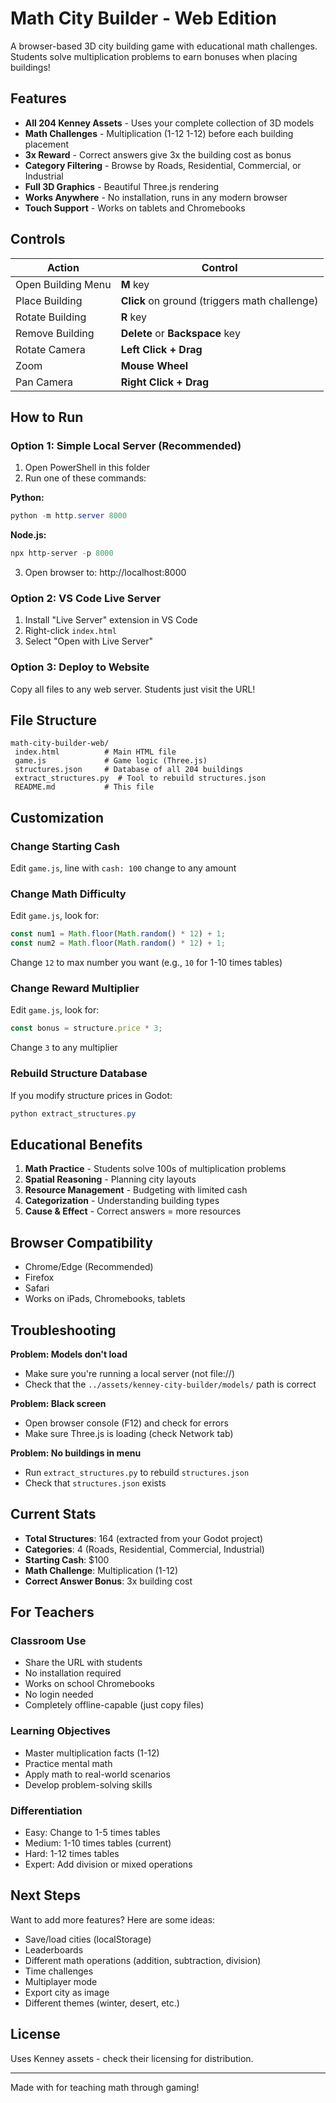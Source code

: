 #  Math City Builder - Web Edition

A browser-based 3D city building game with educational math challenges. Students solve multiplication problems to earn bonuses when placing buildings!

##  Features

- **All 204 Kenney Assets** - Uses your complete collection of 3D models
- **Math Challenges** - Multiplication (1-12  1-12) before each building placement
- **3x Reward** - Correct answers give 3x the building cost as bonus
- **Category Filtering** - Browse by Roads, Residential, Commercial, or Industrial
- **Full 3D Graphics** - Beautiful Three.js rendering
- **Works Anywhere** - No installation, runs in any modern browser
- **Touch Support** - Works on tablets and Chromebooks

##  Controls

| Action | Control |
|--------|---------|
| Open Building Menu | **M** key |
| Place Building | **Click** on ground (triggers math challenge) |
| Rotate Building | **R** key |
| Remove Building | **Delete** or **Backspace** key |
| Rotate Camera | **Left Click + Drag** |
| Zoom | **Mouse Wheel** |
| Pan Camera | **Right Click + Drag** |

##  How to Run

### Option 1: Simple Local Server (Recommended)

1. Open PowerShell in this folder
2. Run one of these commands:

**Python:**
```powershell
python -m http.server 8000
```

**Node.js:**
```powershell
npx http-server -p 8000
```

3. Open browser to: http://localhost:8000

### Option 2: VS Code Live Server

1. Install "Live Server" extension in VS Code
2. Right-click `index.html`
3. Select "Open with Live Server"

### Option 3: Deploy to Website

Copy all files to any web server. Students just visit the URL!

##  File Structure

```
math-city-builder-web/
 index.html          # Main HTML file
 game.js             # Game logic (Three.js)
 structures.json     # Database of all 204 buildings
 extract_structures.py  # Tool to rebuild structures.json
 README.md           # This file
```

##  Customization

### Change Starting Cash
Edit `game.js`, line with `cash: 100`  change to any amount

### Change Math Difficulty
Edit `game.js`, look for:
```javascript
const num1 = Math.floor(Math.random() * 12) + 1;
const num2 = Math.floor(Math.random() * 12) + 1;
```
Change `12` to max number you want (e.g., `10` for 1-10 times tables)

### Change Reward Multiplier
Edit `game.js`, look for:
```javascript
const bonus = structure.price * 3;
```
Change `3` to any multiplier

### Rebuild Structure Database
If you modify structure prices in Godot:
```powershell
python extract_structures.py
```

##  Educational Benefits

1. **Math Practice** - Students solve 100s of multiplication problems
2. **Spatial Reasoning** - Planning city layouts
3. **Resource Management** - Budgeting with limited cash
4. **Categorization** - Understanding building types
5. **Cause & Effect** - Correct answers = more resources

##  Browser Compatibility

-  Chrome/Edge (Recommended)
-  Firefox
-  Safari
-  Works on iPads, Chromebooks, tablets

##  Troubleshooting

**Problem: Models don't load**
- Make sure you're running a local server (not file://)
- Check that the `../assets/kenney-city-builder/models/` path is correct

**Problem: Black screen**
- Open browser console (F12) and check for errors
- Make sure Three.js is loading (check Network tab)

**Problem: No buildings in menu**
- Run `extract_structures.py` to rebuild `structures.json`
- Check that `structures.json` exists

##  Current Stats

- **Total Structures**: 164 (extracted from your Godot project)
- **Categories**: 4 (Roads, Residential, Commercial, Industrial)
- **Starting Cash**: $100
- **Math Challenge**: Multiplication (1-12)
- **Correct Answer Bonus**: 3x building cost

##  For Teachers

### Classroom Use
- Share the URL with students
- No installation required
- Works on school Chromebooks
- No login needed
- Completely offline-capable (just copy files)

### Learning Objectives
- Master multiplication facts (1-12)
- Practice mental math
- Apply math to real-world scenarios
- Develop problem-solving skills

### Differentiation
- Easy: Change to 1-5 times tables
- Medium: 1-10 times tables (current)
- Hard: 1-12 times tables
- Expert: Add division or mixed operations

##  Next Steps

Want to add more features? Here are some ideas:
- Save/load cities (localStorage)
- Leaderboards
- Different math operations (addition, subtraction, division)
- Time challenges
- Multiplayer mode
- Export city as image
- Different themes (winter, desert, etc.)

##  License

Uses Kenney assets - check their licensing for distribution.

---

Made with  for teaching math through gaming!